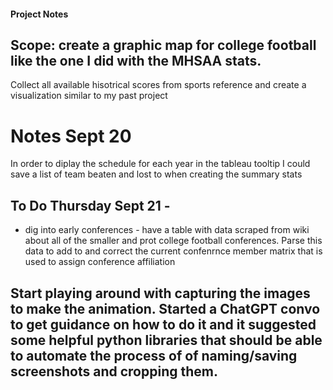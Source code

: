 #### Project Notes

## Scope: create a graphic map for college football like the one I did with the MHSAA stats.

Collect all available hisotrical scores from sports reference and create a visualization similar to my past project 

# Notes Sept 20

In order to diplay the schedule for each year in the tableau tooltip I could save a list of team beaten and lost to when creating the summary stats

## To Do Thursday Sept 21 -
- dig into early conferences - have a table with data scraped from wiki about all of the smaller and prot college football conferences. Parse this data to add to and correct the current confenrnce member matrix that is used to assign conference affiliation 

## Start playing around with capturing the images to make the animation. Started a ChatGPT convo to get guidance on how to do it and it suggested some helpful python libraries that should be able to automate the process of of naming/saving screenshots and cropping them. 


